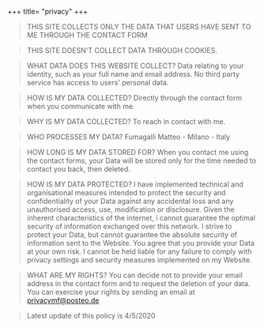 +++
title= "privacy"
+++
>THIS SITE COLLECTS ONLY THE DATA THAT USERS HAVE SENT TO ME THROUGH THE CONTACT FORM

>THIS SITE DOESN'T COLLECT DATA THROUGH COOKIES.

>WHAT DATA DOES THIS WEBSITE COLLECT?
>Data relating to your identity, such as your full name and email address.
>No third party service has access to users' personal data.

>HOW IS MY DATA COLLECTED?
>Directly through the contact form when you communicate with me.

>WHY IS MY DATA COLLECTED?
>To reach in contact with me.

>WHO PROCESSES MY DATA?
>Fumagalli Matteo - Milano - Italy

>HOW LONG IS MY DATA STORED FOR?
>When you contact me using the contact forms, your Data will be stored only for the time needed to contact you back, then deleted.

>HOW IS MY DATA PROTECTED?
>I have implemented technical and organisational measures intended to protect the security and confidentiality of your Data against any accidental loss and any unauthorised access, use, modification or disclosure.
>Given the inherent characteristics of the internet, i cannot guarantee the optimal security of information exchanged over this network.
>I strive to protect your Data, but cannot guarantee the absolute security of information sent to the Website. You agree that you provide your Data at your own risk.
>I cannot be held liable for any failure to comply with privacy settings and security measures implemented on my Website.

>WHAT ARE MY RIGHTS?
>You can decide not to provide your email address in the contact form and to request the deletion of your data.
>You can exercise your rights by sending an email at privacymf@posteo.de

>Latest update of this policy is 4/5/2020